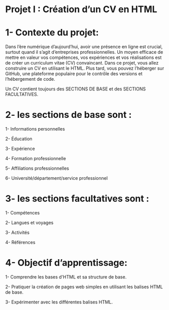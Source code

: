 # Projet I : Création d’un CV en HTML 

# 1- Contexte du projet:
Dans l’ère numérique d’aujourd’hui, avoir une présence en ligne est crucial, surtout quand il s’agit d’entreprises professionnelles. Un moyen efficace de mettre en valeur vos compétences, vos expériences et vos réalisations est de créer un curriculum vitae (CV) convaincant. 
Dans ce projet, vous allez construire un CV en utilisant le HTML. Plus tard, vous pouvez l’héberger sur GitHub, une plateforme populaire pour le contrôle des versions et l’hébergement de code. 

Un CV contient toujours des SECTIONS DE BASE et des SECTIONS FACULTATIVES.

# 2- les sections de base sont : 

   1- Informations personnelles
  
   2- Éducation
  
   3- Expérience
  
   4- Formation professionnelle
  
   5- Affiliations professionnelles
  
   6- Université/département/service professionnel

# 3- les sections facultatives sont : 

   1- Compétences
  
   2- Langues et voyages
  
   3- Activités
  
   4- Références

# 4- Objectif d’apprentissage:

   1- Comprendre les bases d'HTML et sa structure de base.
  
   2- Pratiquer la création de pages web simples en utilisant les balises HTML de base.
  
   3- Expérimenter avec les différentes balises HTML.
